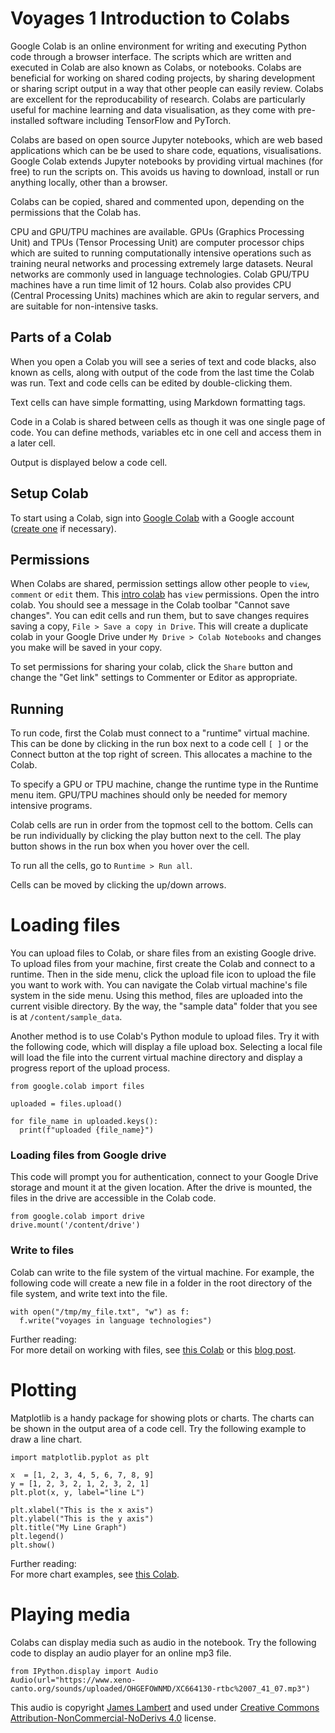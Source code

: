 # Voyages 1 Introduction to Colabs

Google Colab is an online environment for writing and executing Python code through a browser interface. The scripts which are written and executed in Colab are also known as Colabs, or notebooks. Colabs are beneficial for working on shared coding projects, by sharing development or sharing script output in a way that other people can easily review. Colabs are excellent for the reproducability of research. Colabs are particularly useful for machine learning and data visualisation, as they come with pre-installed software including TensorFlow and PyTorch.

Colabs are based on open source Jupyter notebooks, which are web based applications which can be be used to share code, equations, visualisations. Google Colab extends Jupyter notebooks by providing virtual machines (for free) to run the scripts on. This avoids us having to download, install or run anything locally, other than a browser.

Colabs can be copied, shared and commented upon, depending on the permissions that the Colab has.

CPU and GPU/TPU machines are available. GPUs (Graphics Processing Unit) and TPUs (Tensor Processing Unit) are computer processor chips which are suited to running computationally intensive operations such as training neural networks and processing extremely large datasets. Neural networks are commonly used in language technologies. Colab GPU/TPU machines have a run time limit of 12 hours. Colab also provides CPU (Central Processing Units) machines which are akin to regular servers, and are suitable for non-intensive tasks. 

## Parts of a Colab

When you open a Colab you will see a series of text and code blacks, also known as cells, along with output of the code from the last time the Colab was run. Text and code cells can be edited by double-clicking them.

Text cells can have simple formatting, using Markdown formatting tags. 

Code in a Colab is shared between cells as though it was one single page of code. You can define methods, variables etc in one cell and access them in a later cell.

Output is displayed below a code cell.

[](intro-colab.png)


## Setup Colab

To start using a Colab, sign into [Google Colab](http://colab.research.google.com/) with a Google account ([create one](https://accounts.google.com/SignUp?hl=en) if necessary).


## Permissions

When Colabs are shared, permission settings allow other people to `view`, `comment` or `edit` them. This [intro colab](https://colab.research.google.com/drive/1MqJkomkj2QnurSLSVZmfgC2dwSLEhr0D?usp=sharing) has `view` permissions. Open the intro colab. You should see a message in the Colab toolbar "Cannot save changes". You can edit cells and run them, but to save changes requires saving a copy, `File > Save a copy in Drive`. This will create a duplicate colab in your Google Drive under `My Drive > Colab Notebooks` and changes you make will be saved in your copy. 

To set permissions for sharing your colab, click the `Share` button and change the "Get link" settings to Commenter or Editor as appropriate.

[](img/colab/permissions.png)


## Running 

To run code, first the Colab must connect to a "runtime" virtual machine. This can be done by clicking in the run box next to a code cell `[ ]`  or the Connect button at the top right of screen. This allocates a machine to the Colab.

To specify a GPU or TPU machine, change the runtime type in the Runtime menu item. GPU/TPU machines should only be needed for memory intensive programs.

Colab cells are run in order from the topmost cell to the bottom. Cells can be run individually by clicking the play button next to the cell. The play button shows in the run box when you hover over the cell.

To run all the cells, go to `Runtime > Run all`.

Cells can be moved by clicking the up/down arrows.


# Loading files

You can upload files to Colab, or share files from an existing Google drive. To upload files from your machine, first create the Colab and connect to a runtime. Then in the side menu, click the upload file icon to upload the file you want to work with. You can navigate the Colab virtual machine's file system in the side menu. Using this method, files are uploaded into the current visible directory. By the way, the "sample data" folder that you see is at `/content/sample_data`.

Another method is to use Colab's Python module to upload files. Try it with the following code, which will display a file upload box. Selecting a local file will load the file into the current virtual machine directory and display a progress report of the upload process.

```
from google.colab import files

uploaded = files.upload()

for file_name in uploaded.keys():
  print(f"uploaded {file_name}")
```


### Loading files from Google drive

This code will prompt you for authentication, connect to your Google Drive storage and mount it at the given location. After the drive is mounted, the files in the drive are accessible in the Colab code. 

```
from google.colab import drive
drive.mount('/content/drive')
```


### Write to files

Colab can write to the file system of the virtual machine. For example, the following code will create a new file in a folder in the root directory of the file system, and write text into the file. 

```
with open("/tmp/my_file.txt", "w") as f:
  f.write("voyages in language technologies")
```

Further reading:  
For more detail on working with files, see [this Colab](https://colab.research.google.com/notebooks/io.ipynb) or this [blog post](https://neptune.ai/blog/google-colab-dealing-with-files-3).


# Plotting

Matplotlib is a handy package for showing plots or charts. The charts can be shown in the output area of a code cell. Try the following example to draw a line chart. 

```
import matplotlib.pyplot as plt
 
x  = [1, 2, 3, 4, 5, 6, 7, 8, 9]
y = [1, 2, 3, 2, 1, 2, 3, 2, 1]
plt.plot(x, y, label="line L")

plt.xlabel("This is the x axis")
plt.ylabel("This is the y axis")
plt.title("My Line Graph")
plt.legend()
plt.show()
```

Further reading:  
For more chart examples, see [this Colab](https://colab.research.google.com/notebooks/charts.ipynb).



# Playing media

Colabs can display media such as audio in the notebook. Try the following code to display an audio player for an online mp3 file.

```
from IPython.display import Audio
Audio(url="https://www.xeno-canto.org/sounds/uploaded/OHGEFOWNMD/XC664130-rtbc%2007_41_07.mp3")
```

This audio is copyright [James Lambert](https://www.xeno-canto.org/contributor/OHGEFOWNMD) and used under [Creative Commons Attribution-NonCommercial-NoDerivs 4.0](https://creativecommons.org/licenses/by-nc-nd/4.0/) license.


